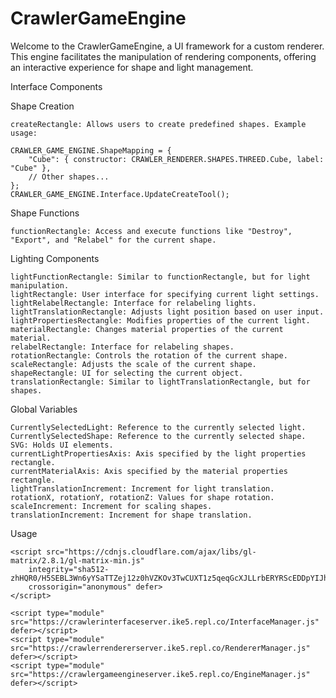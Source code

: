 # CrawlerGameEngine

Welcome to the CrawlerGameEngine, a UI framework for a custom renderer. This engine facilitates the manipulation of rendering components, offering an interactive experience for shape and light management.

Interface Components

Shape Creation

    createRectangle: Allows users to create predefined shapes. Example usage:

    CRAWLER_GAME_ENGINE.ShapeMapping = {
        "Cube": { constructor: CRAWLER_RENDERER.SHAPES.THREED.Cube, label: "Cube" },
        // Other shapes...
    };
    CRAWLER_GAME_ENGINE.Interface.UpdateCreateTool();

Shape Functions

    functionRectangle: Access and execute functions like "Destroy", "Export", and "Relabel" for the current shape.

Lighting Components

    lightFunctionRectangle: Similar to functionRectangle, but for light manipulation.
    lightRectangle: User interface for specifying current light settings.
    lightRelabelRectangle: Interface for relabeling lights.
    lightTranslationRectangle: Adjusts light position based on user input.
    lightPropertiesRectangle: Modifies properties of the current light.
    materialRectangle: Changes material properties of the current material.
    relabelRectangle: Interface for relabeling shapes.
    rotationRectangle: Controls the rotation of the current shape.
    scaleRectangle: Adjusts the scale of the current shape.
    shapeRectangle: UI for selecting the current object.
    translationRectangle: Similar to lightTranslationRectangle, but for shapes.

Global Variables

    CurrentlySelectedLight: Reference to the currently selected light.
    CurrentlySelectedShape: Reference to the currently selected shape.
    SVG: Holds UI elements.
    currentLightPropertiesAxis: Axis specified by the light properties rectangle.
    currentMaterialAxis: Axis specified by the material properties rectangle.
    lightTranslationIncrement: Increment for light translation.
    rotationX, rotationY, rotationZ: Values for shape rotation.
    scaleIncrement: Increment for scaling shapes.
    translationIncrement: Increment for shape translation.

Usage

    <script src="https://cdnjs.cloudflare.com/ajax/libs/gl-matrix/2.8.1/gl-matrix-min.js"
        integrity="sha512-zhHQR0/H5SEBL3Wn6yYSaTTZej12z0hVZKOv3TwCUXT1z5qeqGcXJLLrbERYRScEDDpYIJhPC1fk31gqR783iQ=="
        crossorigin="anonymous" defer>
    </script>

    <script type="module" src="https://crawlerinterfaceserver.ike5.repl.co/InterfaceManager.js" defer></script>
    <script type="module" src="https://crawlerrendererserver.ike5.repl.co/RendererManager.js" defer></script>
    <script type="module" src="https://crawlergameengineserver.ike5.repl.co/EngineManager.js" defer></script>
